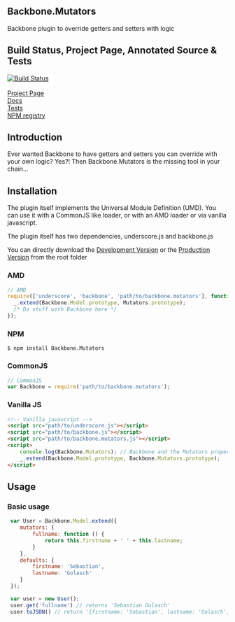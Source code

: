 ## Backbone.Mutators
Backbone plugin to override getters and setters with logic

## Build Status, Project Page, Annotated Source & Tests
[![Build Status](https://secure.travis-ci.org/asciidisco/Backbone.Mutators.png?branch=master)](http://travis-ci.org/asciidisco/Backbone.Mutators)<br /><br />
[Project Page](http://asciidisco.github.com/Backbone.Mutators/index.html)<br />
[Docs](http://asciidisco.github.com/Backbone.Mutators/docs/backbone.rpc.html)<br />
[Tests](http://asciidisco.github.com/Backbone.Mutators/test/index.html)<br />
[NPM registry](http://search.npmjs.org/#/Backbone.Mutators)

## Introduction
Ever wanted Backbone to have getters and setters you can override with your own logic?
Yes?! Then Backbone.Mutators is the missing tool in your chain...

## Installation

The plugin itself implements the Universal Module Definition (UMD).
You can use it with a CommonJS like loader, or with an AMD loader or via
vanilla javascript.

The plugin itself has two dependencies, underscore.js and backbone.js

You can directly download the 
[Development Version](https://raw.github.com/asciidisco/Backbone.Mutators/master/backbone.mutators.js)
or the
[Production Version](https://raw.github.com/asciidisco/Backbone.Mutators/master/backbone.mutators.min.js)
from the root folder

### AMD
```javascript
// AMD
require(['underscore', 'backbone', 'path/to/backbone.mutators'], function (_, Backbone, Mutators) {
  _.extend(Backbone.Model.prototype, Mutators.prototype);
  /* Do stuff with Backbone here */
});
```
### NPM
```shell
$ npm install Backbone.Mutators
```

### CommonJS
```javascript
// CommonJS
var Backbone = require('path/to/backbone.mutators');
```

### Vanilla JS
```html
<!-- Vanilla javascript -->
<script src="path/to/underscore.js"></script>
<script src="path/to/backbone.js"></script>
<script src="path/to/backbone.mutators.js"></script>
<script>
	console.log(Backbone.Mutators); // Backbone and the Mutators property are globals
	_.extend(Backbone.Model.prototype, Backbone.Mutators.prototype);
</script>
```

## Usage

### Basic usage
```javascript
 var User = Backbone.Model.extend({
    mutators: {
        fullname: function () {
            return this.firstname + ' ' + this.lastname;
        }
    },
    defaults: {
    	firstname: 'Sebastian',
        lastname: 'Golasch'
    }
 });

 var user = new User();
 user.get('fullname') // returns 'Sebastian Golasch'
 user.toJSON() // return '{firstname: 'Sebastian', lastname: 'Golasch', fullname: 'Sebastian Golasch'}'
```